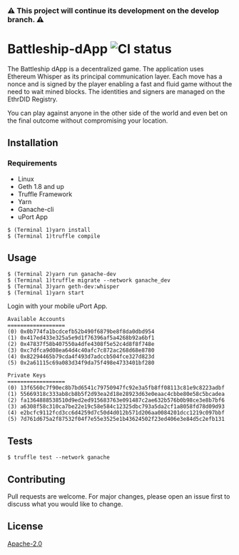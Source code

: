 ### :warning: This project will continue its development on the develop branch. :warning:

# Battleship-dApp ![CI status](https://img.shields.io/badge/build-passing-brightgreen.svg)

The Battleship dApp is a decentralized game. The application uses Ethereum Whisper as its principal communication layer. Each move has a nonce and is signed by the player enabling a fast and fluid game without the need to wait mined blocks. The identities and signers are managed on the EthrDID Registry.

You can play against anyone in the other side of the world and even bet on the final outcome without compromising your location.

## Installation

### Requirements
* Linux
* Geth 1.8 and up
* Truffle Framework
* Yarn
* Ganache-cli
* uPort App

```
$ (Terminal 1)yarn install
$ (Terminal 1)truffle compile
```

## Usage

```
$ (Terminal 2)yarn run ganache-dev
$ (Terminal 1)truffle migrate --network ganache_dev
$ (Terminal 3)yarn geth-dev:whisper
$ (Terminal 1)yarn start
```
Login with your mobile uPort App.


```
Available Accounts
==================
(0) 0x0b774fa1bcdcefb52b490f6879be8f8da0dbd954
(1) 0x417ed433e325a5e9d1f76396af5a4268b92a6bf1
(2) 0x47837f58b407550a4dfe4308f5e52c4d8f8f748e
(3) 0xc7dfca9d08ea64d4c40afc7c872ac268d68e8780
(4) 0x82294465b79cda4f493d7adccb504fce327d823d
(5) 0x2a61115c69a083d34f9da75f498e4733401bf280

Private Keys
==================
(0) 13f6560c7f90ec8b7bd6541c79750947fc92e3a5fb8ff08113c81e9c8223adbf
(1) 55669318c333ab8cb8b5f2d93ea2d18e28923d63e0eaac4cbbe80e58c5bcadea
(2) fa1364888538510d9ed2ed915683763e091487c2ae632b576b0b98ce3e8b7bf6
(3) a6308f58c310ca7be22e19c58e584c12325dbc793a5da2cf1a8058fd78d09d93
(4) e2bcfc9112fcd3cc6d4259d7c50d4d012b571d206aa0084201dcc1219c097bbf
(5) 7d761d675a2f87532f04f7e55e3525e1b43624502f23ed406e3e84d5c2efb131
```


## Tests

`$ truffle test --network ganache`

## Contributing
Pull requests are welcome. For major changes, please open an issue first to discuss what you would like to change.

## License
[Apache-2.0](https://choosealicense.com/licenses/apache-2.0/)
